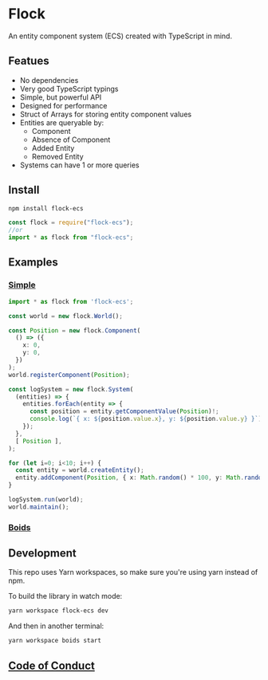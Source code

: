 # Flock

An entity component system (ECS) created with TypeScript in mind.

## Featues

* No dependencies
* Very good TypeScript typings
* Simple, but powerful API
* Designed for performance
* Struct of Arrays for storing entity component values
* Entities are queryable by:
  * Component
  * Absence of Component
  * Added Entity
  * Removed Entity
* Systems can have 1 or more queries

## Install

```sh
npm install flock-ecs
```

```ts
const flock = require("flock-ecs");
//or
import * as flock from "flock-ecs";
```

## Examples

### [Simple](./examples/simple)

```ts
import * as flock from 'flock-ecs';

const world = new flock.World();

const Position = new flock.Component(
  () => ({
    x: 0,
    y: 0,
  })
);
world.registerComponent(Position);

const logSystem = new flock.System(
  (entities) => {
    entities.forEach(entity => {
      const position = entity.getComponentValue(Position)!;
      console.log(`{ x: ${position.value.x}, y: ${position.value.y} }`);
    });
  },
  [ Position ],
);

for (let i=0; i<10; i++) {
  const entity = world.createEntity();
  entity.addComponent(Position, { x: Math.random() * 100, y: Math.random() * 100 });
}

logSystem.run(world);
world.maintain();
```

### [Boids](./examples/boids)

## Development

This repo uses Yarn workspaces, so make sure you're using yarn instead of npm.

To build the library in watch mode:

```sh
yarn workspace flock-ecs dev
```

And then in another terminal:

```sh
yarn workspace boids start
```

## [Code of Conduct](./CODE_OF_CONDUCT.md)
